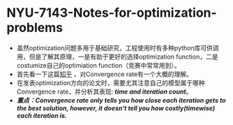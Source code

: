 # NYU-7143-Notes-for-optimization-problems
- 虽然optimization问题多用于基础研究，工程使用时有多种python库可供调用，但是了解其原理，一是有助于更好的选择optimization function，二是costumize自己的optimiation function（竞赛中常常用到）。
- 首先看一下这篇[知乎](https://zhuanlan.zhihu.com/p/27644403) ，对Convergence rate有一个大概的理解。
- 在发表optimization方向的论文时，需要尤其注意自己的模型属于哪种Convergence rate，并分析其表现: **_time and iteration count_**。
- _**重点：Convergence rate only tells you how close each iteration gets to the best solution, however, it doesn't tell you how costly(timewise) each iteration is.**_


